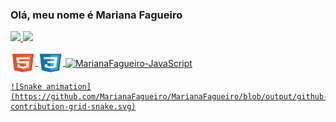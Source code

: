   ### Olá, meu nome é Mariana Fagueiro

<div align="inline">
  <a href="https://github.com/MarianaFagueiro">
  <img width="48%" src="https://github-readme-stats.vercel.app/api?username=MarianaFagueiro&show_icons=true&theme=white&include_all_commits=false&count_private=false"/>
  <img width="48%" src="https://github-readme-stats.vercel.app/api/top-langs/?username=MarianaFagueiro&layout=compact&langs_count=7&theme=white"/>
</div>
  
<div style="display: inline_block"><br>
  <img align="center" alt="MarianaFagueiro-HTML" height="30" width="40" src="https://raw.githubusercontent.com/devicons/devicon/master/icons/html5/html5-original.svg">
  <img align="center" alt="MarianaFagueiro-CSS" height="30" width="40" src="https://raw.githubusercontent.com/devicons/devicon/master/icons/css3/css3-original.svg">
  <img align="center" alt="MarianaFagueiro-JavaScript" height="30" width="40" src="https://cdn.jsdelivr.net/gh/devicons/devicon/icons/javascript/javascript-original.svg" />
  
</div>

<div>
  
    ![Snake animation](https://github.com/MarianaFagueiro/MarianaFagueiro/blob/output/github-contribution-grid-snake.svg)

  </div>
